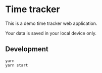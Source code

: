
# Time tracker

This is a demo time tracker web application.

Your data is saved in your local device only.

## Development

    yarn
    yarn start
